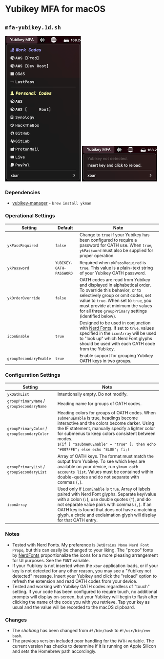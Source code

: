 # Yubikey MFA for macOS

## `mfa-yubikey.1d.sh`

![](../images/yubikey-2.png)  ![](../images/yubikey-1.png) 

### Dependencies
* [yubikey-manager](https://github.com/Yubico/yubikey-manager) - `brew install ykman`

### Operational Settings
| Setting | Default | Note |
| ------- | ------- | ---- |
| `ykPassRequired` | `false` | Change to `true` if your Yubikey has been configured to require a password for OATH use. When `true`, `ykPassword` must also be supplied for proper operation. |
| `ykPassword` | `YUBIKEY-OATH-PASSWORD` | Required when `ykPassRequired` is `true`. This value is a plain-text string of your Yubikey OATH password. |
| `ykOrderOverride` | `false` | OATH codes are read from Yubikey and displayed in alphabetical order. To override this behavior, or to selectively group or omit codes, set value to `true`. When set to `true`, you must provide at minimum the values for all three `groupPrimary` settings (identified below). |
| `iconEnable` | `true` | Designed to be used in conjunction with [Nerd Fonts](https://www.nerdfonts.com/). If set to `true`, values specified in the `iconArray` will be used to "look up" which Nerd Font glyphs should be used with each OATH code from the Yubikey. |
| `groupSecondaryEnable` | `true` | Enable support for grouping Yubikey OATH keys in two groups. |

### Configuration Settings
| Setting | Note |
| ------- | ---- |
| `ykOathList` | Intentionally empty. Do not modify. |
| `groupPrimaryName` / `groupSecondaryName` | Heading name for groups of OATH codes. |
| `groupPrimaryColor` / `groupSecondaryColor` | Heading colors for groups of OATH codes. When `submenuEnable` is true, headings become interactive and the colors become darker. Using the IF statement, manually specify a lighter color for submenus to keep colors consistent between modes.<br />`$(if [ "$submenuEnable" = "true" ]; then echo "#807FFE"; else echo "BLUE"; fi;)` |
| `groupPrimaryList` / `groupSecondaryList` | Array of OATH keys. The format must match the output from Yubikey. To see which keys are available on your device, run `ykman oath accounts list`. Values must be contained within double-quotes and do not separate with commas (`,`). |
| `iconArray` | Used only if `iconEnable` is `true`. Array of labels paired with Nerd Font glyphs. Separate key/value with a colon (`:`), use double quotes (`"`), and do not separate value pairs with commas (`,`). If an OATH key is found that does not have a matching glyph, a circle and exclaimation glyph will display for that OATH entry. |

### Notes
* Tested with Nerd Fonts. My preference is `JetBrains Mono Nerd Font Propo`, but this can easily be changed to your liking. The "propo" fonts by [NerdFonts](https://www.nerdfonts.com/) proportionalize the icons for a more pleasing arrangement for UI purposes. See the `FONT` variable.
* If your Yubikey is not inserted when the `xbar` application loads, or if your key is not detected for any other reason, you may see a "Yubikey not detected" message. Insert your Yubikey and click the "reload" option to refresh the extension and read OATH codes from your device.
* Tested and working with Yubikey OATH codes regardless of "touch" setting. If your code has been configured to require touch, no additional prompts will display on-screen, but your Yubikey will begin to flash after clicking the name of the code you with you retrieve. Tap your key as usual and the value will be recorded to the macOS clipboard.

### Changes
* The *shebang* has been changed from `#!/bin/bash` to `#!/usr/bin/env bash`.
* The previous version included poor handling for the `PATH` variable. The current version has checks to determine if it is running on Apple Silicon and sets the Homebrew path accordingly.
